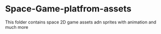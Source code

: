 # Space-Game-platfrom-assets
This folder contains space 2D game assets adn sprites with animation and much more
